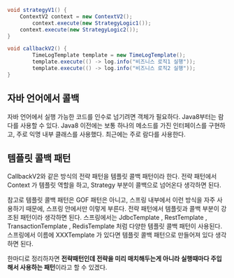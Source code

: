 ```java
void strategyV1() {
    ContextV2 context = new ContextV2();
		context.execute(new StrategyLogic1());
    context.execute(new StrategyLogic2());
}

void callbackV2() {
		TimeLogTemplate template = new TimeLogTemplate();
		template.execute(() -> log.info("비즈니스 로직1 실행"));
		template.execute(() -> log.info("비즈니스 로직2 실행"));
}
```

## **자바 언어에서 콜백**

자바 언어에서 실행 가능한 코드를 인수로 넘기려면 객체가 필요하다. Java8부터는 람다를 사용할 수 있다. Java8 이전에는 보통 하나의 메소드를 가진 인터페이스를 구현하고, 주로 익명 내부 클래스를 사용했다. 최근에는 주로 람다를 사용한다.

## **템플릿 콜백 패턴**

CallbackV2와 같은 방식의 전략 패턴을 템플릿 콜백 패턴이라 한다. 전략 패턴에서 Context 가 템플릿 역할을 하고, Strategy 부분이 콜백으로 넘어온다 생각하면 된다.

참고로 템플릿 콜백 패턴은 GOF 패턴은 아니고, 스프링 내부에서 이런 방식을 자주 사용하기 때문에, 스프링 안에서만 이렇게 부른다. 전략 패턴에서 템플릿과 콜백 부분이 강조된 패턴이라 생각하면 된다. 스프링에서는 JdbcTemplate , RestTemplate , TransactionTemplate , RedisTemplate 처럼 다양한 템플릿 콜백 패턴이 사용된다. 스프링에서 이름에 XXXTemplate 가 있다면 템플릿 콜백 패턴으로 만들어져 있다 생각하면 된다.

한마디로 정리하자면 **전략패턴인데 전략을 미리 매치해두는게 아니라 실행때마다 주입해서 사용하는 패턴**이라고 할 수 있겠다.
